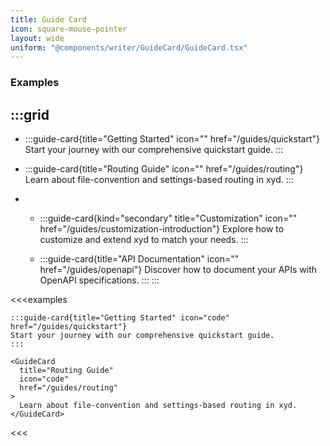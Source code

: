 ```yaml
---
title: Guide Card
icon: square-mouse-pointer
layout: wide
uniform: "@components/writer/GuideCard/GuideCard.tsx"
---
```


### Examples

:::grid
- 
  - 
    :::guide-card{title="Getting Started" icon="<Icon name='code'/>" href="/guides/quickstart"}
    Start your journey with our comprehensive quickstart guide.
    :::
    
  - 
    :::guide-card{title="Routing Guide" icon="<Icon name='code'/>" href="/guides/routing"}
    Learn about file-convention and settings-based routing in xyd.
    :::

- 
  - 
    :::guide-card{kind="secondary" title="Customization" icon="<Icon name='code'/>" href="/guides/customization-introduction"}
    Explore how to customize and extend xyd to match your needs.
    :::
    
  - 
    :::guide-card{title="API Documentation" icon="<Icon name='code'/>" href="/guides/openapi"}
    Discover how to document your APIs with OpenAPI specifications.
    :::
:::

<<<examples
```tsx
:::guide-card{title="Getting Started" icon="code" href="/guides/quickstart"}
Start your journey with our comprehensive quickstart guide.
::: 
```

```tsx
<GuideCard
  title="Routing Guide"
  icon="code"
  href="/guides/routing"
>
  Learn about file-convention and settings-based routing in xyd.
</GuideCard>
```
<<<